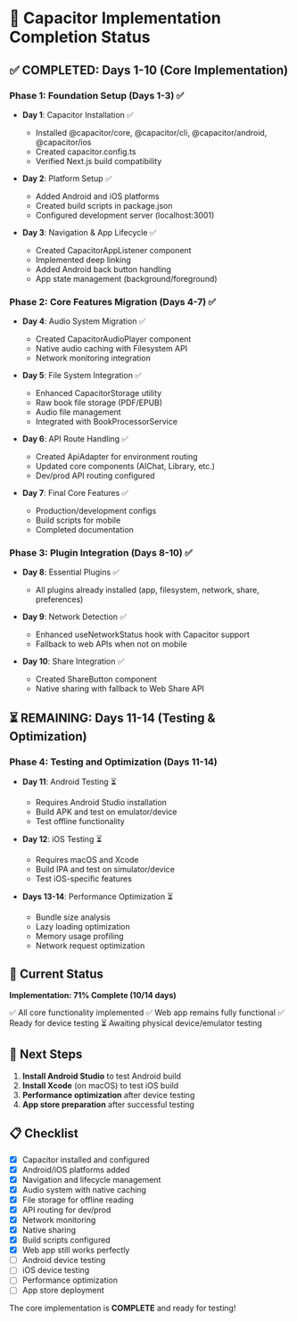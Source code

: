 # 📱 Capacitor Implementation Completion Status

## ✅ COMPLETED: Days 1-10 (Core Implementation)

### Phase 1: Foundation Setup (Days 1-3) ✅
- **Day 1**: Capacitor Installation ✅
  - Installed @capacitor/core, @capacitor/cli, @capacitor/android, @capacitor/ios
  - Created capacitor.config.ts
  - Verified Next.js build compatibility
  
- **Day 2**: Platform Setup ✅
  - Added Android and iOS platforms
  - Created build scripts in package.json
  - Configured development server (localhost:3001)
  
- **Day 3**: Navigation & App Lifecycle ✅
  - Created CapacitorAppListener component
  - Implemented deep linking
  - Added Android back button handling
  - App state management (background/foreground)

### Phase 2: Core Features Migration (Days 4-7) ✅
- **Day 4**: Audio System Migration ✅
  - Created CapacitorAudioPlayer component
  - Native audio caching with Filesystem API
  - Network monitoring integration
  
- **Day 5**: File System Integration ✅
  - Enhanced CapacitorStorage utility
  - Raw book file storage (PDF/EPUB)
  - Audio file management
  - Integrated with BookProcessorService
  
- **Day 6**: API Route Handling ✅
  - Created ApiAdapter for environment routing
  - Updated core components (AIChat, Library, etc.)
  - Dev/prod API routing configured
  
- **Day 7**: Final Core Features ✅
  - Production/development configs
  - Build scripts for mobile
  - Completed documentation

### Phase 3: Plugin Integration (Days 8-10) ✅
- **Day 8**: Essential Plugins ✅
  - All plugins already installed (app, filesystem, network, share, preferences)
  
- **Day 9**: Network Detection ✅
  - Enhanced useNetworkStatus hook with Capacitor support
  - Fallback to web APIs when not on mobile
  
- **Day 10**: Share Integration ✅
  - Created ShareButton component
  - Native sharing with fallback to Web Share API

## ⏳ REMAINING: Days 11-14 (Testing & Optimization)

### Phase 4: Testing and Optimization (Days 11-14)
- **Day 11**: Android Testing ⏳
  - Requires Android Studio installation
  - Build APK and test on emulator/device
  - Test offline functionality
  
- **Day 12**: iOS Testing ⏳
  - Requires macOS and Xcode
  - Build IPA and test on simulator/device
  - Test iOS-specific features
  
- **Days 13-14**: Performance Optimization ⏳
  - Bundle size analysis
  - Lazy loading optimization
  - Memory usage profiling
  - Network request optimization

## 🎯 Current Status

**Implementation: 71% Complete (10/14 days)**

✅ All core functionality implemented
✅ Web app remains fully functional
✅ Ready for device testing
⏳ Awaiting physical device/emulator testing

## 🚀 Next Steps

1. **Install Android Studio** to test Android build
2. **Install Xcode** (on macOS) to test iOS build
3. **Performance optimization** after device testing
4. **App store preparation** after successful testing

## 📋 Checklist

- [x] Capacitor installed and configured
- [x] Android/iOS platforms added
- [x] Navigation and lifecycle management
- [x] Audio system with native caching
- [x] File storage for offline reading
- [x] API routing for dev/prod
- [x] Network monitoring
- [x] Native sharing
- [x] Build scripts configured
- [x] Web app still works perfectly
- [ ] Android device testing
- [ ] iOS device testing
- [ ] Performance optimization
- [ ] App store deployment

The core implementation is **COMPLETE** and ready for testing!